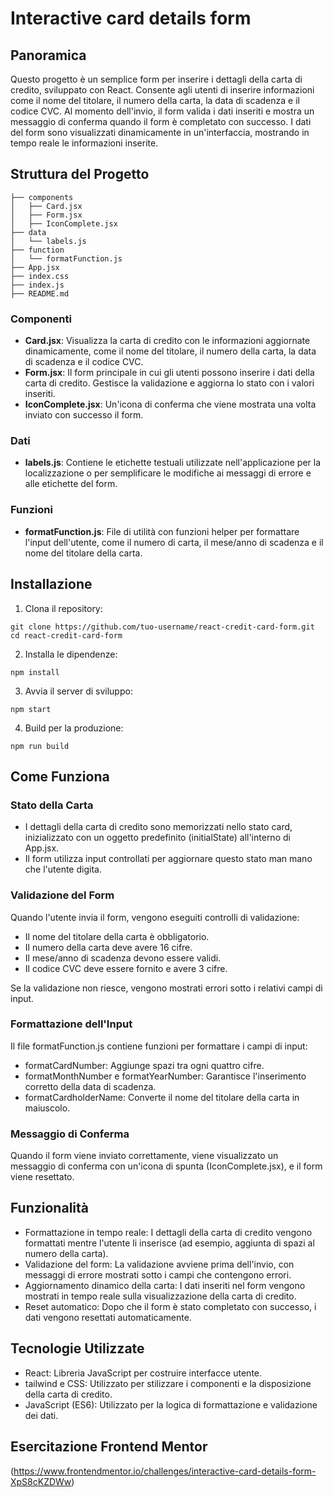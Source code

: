# Interactive card details form

## Panoramica

Questo progetto è un semplice form per inserire i dettagli della carta di credito, sviluppato con React. Consente agli utenti di inserire informazioni come il nome del titolare, il numero della carta, la data di scadenza e il codice CVC. Al momento dell'invio, il form valida i dati inseriti e mostra un messaggio di conferma quando il form è completato con successo. I dati del form sono visualizzati dinamicamente in un'interfaccia, mostrando in tempo reale le informazioni inserite.

## Struttura del Progetto

```
├── components
│   ├── Card.jsx
│   ├── Form.jsx
│   ├── IconComplete.jsx
├── data
│   └── labels.js
├── function
│   └── formatFunction.js
├── App.jsx
├── index.css
├── index.js
├── README.md

```

### Componenti

- **Card.jsx**: Visualizza la carta di credito con le informazioni aggiornate dinamicamente, come il nome del titolare, il numero della carta, la data di scadenza e il codice CVC.
- **Form.jsx**:  Il form principale in cui gli utenti possono inserire i dati della carta di credito. Gestisce la validazione e aggiorna lo stato con i valori inseriti.
- **IconComplete.jsx**: Un'icona di conferma che viene mostrata una volta inviato con successo il form.

### Dati

- **labels.js**: Contiene le etichette testuali utilizzate nell'applicazione per la localizzazione o per semplificare le modifiche ai messaggi di errore e alle etichette del form.

### Funzioni

- **formatFunction.js**: File di utilità con funzioni helper per formattare l'input dell'utente, come il numero di carta, il mese/anno di scadenza e il nome del titolare della carta.

## Installazione

1. Clona il repository:

```
git clone https://github.com/tuo-username/react-credit-card-form.git
cd react-credit-card-form
```

2. Installa le dipendenze:

```
npm install
```
3. Avvia il server di sviluppo:

```
npm start
```

4. Build per la produzione:

```
npm run build
```

## Come Funziona

### Stato della Carta

- I dettagli della carta di credito sono memorizzati nello stato card, inizializzato con un oggetto predefinito (initialState) all'interno di App.jsx.
- Il form utilizza input controllati per aggiornare questo stato man mano che l'utente digita.

### Validazione del Form

Quando l'utente invia il form, vengono eseguiti controlli di validazione:

- Il nome del titolare della carta è obbligatorio.
- Il numero della carta deve avere 16 cifre.
- Il mese/anno di scadenza devono essere validi.
- Il codice CVC deve essere fornito e avere 3 cifre.

Se la validazione non riesce, vengono mostrati errori sotto i relativi campi di input.

### Formattazione dell'Input

Il file formatFunction.js contiene funzioni per formattare i campi di input:

- formatCardNumber: Aggiunge spazi tra ogni quattro cifre.
- formatMonthNumber e formatYearNumber: Garantisce l'inserimento corretto della data di scadenza.
- formatCardholderName: Converte il nome del titolare della carta in maiuscolo.

### Messaggio di Conferma

Quando il form viene inviato correttamente, viene visualizzato un messaggio di conferma con un'icona di spunta (IconComplete.jsx), e il form viene resettato.

## Funzionalità

- Formattazione in tempo reale: I dettagli della carta di credito vengono formattati mentre l'utente li inserisce (ad esempio, aggiunta di spazi al numero della carta).
- Validazione del form: La validazione avviene prima dell'invio, con messaggi di errore mostrati sotto i campi che contengono errori.
- Aggiornamento dinamico della carta: I dati inseriti nel form vengono mostrati in tempo reale sulla visualizzazione della carta di credito.
- Reset automatico: Dopo che il form è stato completato con successo, i dati vengono resettati automaticamente.

## Tecnologie Utilizzate

- React: Libreria JavaScript per costruire interfacce utente.
- tailwind e CSS: Utilizzato per stilizzare i componenti e la disposizione della carta di credito.
- JavaScript (ES6): Utilizzato per la logica di formattazione e validazione dei dati.

## Esercitazione Frontend Mentor

(https://www.frontendmentor.io/challenges/interactive-card-details-form-XpS8cKZDWw)
